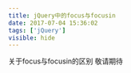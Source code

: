 ```yaml
---
title: jQuery中的focus与focusin
date: 2017-07-04 15:36:02
tags: ['jQuery']
visible: hide
---
```


关于focus与focusin的区别
敬请期待
